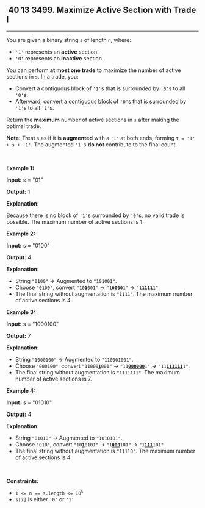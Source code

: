 <h2> 40 13
3499. Maximize Active Section with Trade I</h2><hr><div><p>You are given a binary string <code>s</code> of length <code>n</code>, where:</p>

<ul>
	<li><code>'1'</code> represents an <strong>active</strong> section.</li>
	<li><code>'0'</code> represents an <strong>inactive</strong> section.</li>
</ul>

<p>You can perform <strong>at most one trade</strong> to maximize the number of active sections in <code>s</code>. In a trade, you:</p>

<ul>
	<li>Convert a contiguous block of <code>'1'</code>s that is surrounded by <code>'0'</code>s to all <code>'0'</code>s.</li>
	<li>Afterward, convert a contiguous block of <code>'0'</code>s that is surrounded by <code>'1'</code>s to all <code>'1'</code>s.</li>
</ul>

<p>Return the <strong>maximum</strong> number of active sections in <code>s</code> after making the optimal trade.</p>

<p><strong>Note:</strong> Treat <code>s</code> as if it is <strong>augmented</strong> with a <code>'1'</code> at both ends, forming <code>t = '1' + s + '1'</code>. The augmented <code>'1'</code>s <strong>do not</strong> contribute to the final count.</p>

<p>&nbsp;</p>
<p><strong class="example">Example 1:</strong></p>

<div class="example-block">
<p><strong>Input:</strong> <span class="example-io">s = "01"</span></p>

<p><strong>Output:</strong> <span class="example-io">1</span></p>

<p><strong>Explanation:</strong></p>

<p>Because there is no block of <code>'1'</code>s surrounded by <code>'0'</code>s, no valid trade is possible. The maximum number of active sections is 1.</p>
</div>

<p><strong class="example">Example 2:</strong></p>

<div class="example-block">
<p><strong>Input:</strong> <span class="example-io">s = "0100"</span></p>

<p><strong>Output:</strong> <span class="example-io">4</span></p>

<p><strong>Explanation:</strong></p>

<ul>
	<li>String <code>"0100"</code> → Augmented to <code>"101001"</code>.</li>
	<li>Choose <code>"0100"</code>, convert <code>"10<u><strong>1</strong></u>001"</code> → <code>"1<u><strong>0000</strong></u>1"</code> → <code>"1<u><strong>1111</strong></u>1"</code>.</li>
	<li>The final string without augmentation is <code>"1111"</code>. The maximum number of active sections is 4.</li>
</ul>
</div>

<p><strong class="example">Example 3:</strong></p>

<div class="example-block">
<p><strong>Input:</strong> <span class="example-io">s = "1000100"</span></p>

<p><strong>Output:</strong> <span class="example-io">7</span></p>

<p><strong>Explanation:</strong></p>

<ul>
	<li>String <code>"1000100"</code> → Augmented to <code>"110001001"</code>.</li>
	<li>Choose <code>"000100"</code>, convert <code>"11000<u><strong>1</strong></u>001"</code> → <code>"11<u><strong>000000</strong></u>1"</code> → <code>"11<u><strong>111111</strong></u>1"</code>.</li>
	<li>The final string without augmentation is <code>"1111111"</code>. The maximum number of active sections is 7.</li>
</ul>
</div>

<p><strong class="example">Example 4:</strong></p>

<div class="example-block">
<p><strong>Input:</strong> <span class="example-io">s = "01010"</span></p>

<p><strong>Output:</strong> <span class="example-io">4</span></p>

<p><strong>Explanation:</strong></p>

<ul>
	<li>String <code>"01010"</code> → Augmented to <code>"1010101"</code>.</li>
	<li>Choose <code>"010"</code>, convert <code>"10<u><strong>1</strong></u>0101"</code> → <code>"1<u><strong>000</strong></u>101"</code> → <code>"1<u><strong>111</strong></u>101"</code>.</li>
	<li>The final string without augmentation is <code>"11110"</code>. The maximum number of active sections is 4.</li>
</ul>
</div>

<p>&nbsp;</p>
<p><strong>Constraints:</strong></p>

<ul>
	<li><code>1 &lt;= n == s.length &lt;= 10<sup>5</sup></code></li>
	<li><code>s[i]</code> is either <code>'0'</code> or <code>'1'</code></li>
</ul>
</div>